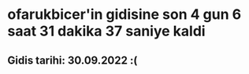# ofarukbicer'in gidisine son 4 gun 6 saat 31 dakika 37 saniye kaldi

## Gidis tarihi: 30.09.2022 :(